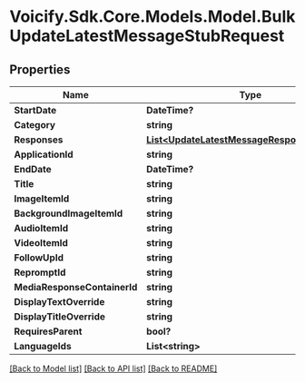 # Voicify.Sdk.Core.Models.Model.BulkUpdateLatestMessageStubRequest
## Properties

Name | Type | Description | Notes
------------ | ------------- | ------------- | -------------
**StartDate** | **DateTime?** |  | [optional] 
**Category** | **string** |  | [optional] 
**Responses** | [**List&lt;UpdateLatestMessageResponseRequest&gt;**](UpdateLatestMessageResponseRequest.md) |  | [optional] 
**ApplicationId** | **string** |  | 
**EndDate** | **DateTime?** |  | [optional] 
**Title** | **string** |  | 
**ImageItemId** | **string** |  | [optional] 
**BackgroundImageItemId** | **string** |  | [optional] 
**AudioItemId** | **string** |  | [optional] 
**VideoItemId** | **string** |  | [optional] 
**FollowUpId** | **string** |  | [optional] 
**RepromptId** | **string** |  | [optional] 
**MediaResponseContainerId** | **string** |  | [optional] 
**DisplayTextOverride** | **string** |  | [optional] 
**DisplayTitleOverride** | **string** |  | [optional] 
**RequiresParent** | **bool?** |  | [optional] 
**LanguageIds** | **List&lt;string&gt;** |  | [optional] 

[[Back to Model list]](../README.md#documentation-for-models) [[Back to API list]](../README.md#documentation-for-api-endpoints) [[Back to README]](../README.md)

